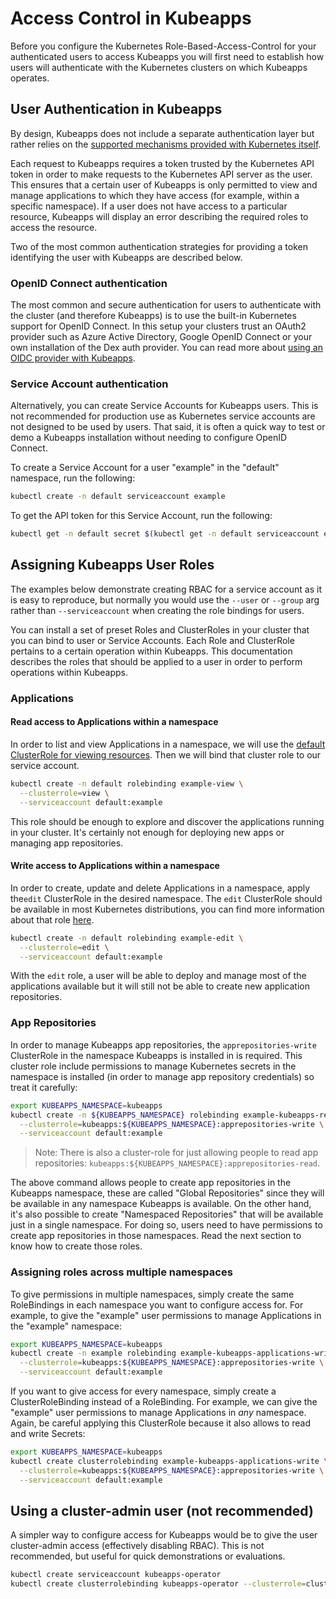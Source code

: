 # Access Control in Kubeapps

Before you configure the Kubernetes Role-Based-Access-Control for your authenticated users to access Kubeapps you will first need to establish how users will authenticate with the Kubernetes clusters on which Kubeapps operates.

## User Authentication in Kubeapps

By design, Kubeapps does not include a separate authentication layer but rather relies on the [supported mechanisms provided with Kubernetes itself](https://kubernetes.io/docs/reference/access-authn-authz/authentication/).

Each request to Kubeapps requires a token trusted by the Kubernetes API token in order to make
requests to the Kubernetes API server as the user. This ensures that a certain
user of Kubeapps is only permitted to view and manage applications to which they
have access (for example, within a specific namespace). If a user does not
have access to a particular resource, Kubeapps will display an error describing
the required roles to access the resource.

Two of the most common authentication strategies for providing a token identifying the user with Kubeapps are described below.

### OpenID Connect authentication

The most common and secure authentication for users to authenticate with the cluster (and therefore Kubeapps) is to use the built-in Kubernetes support for OpenID Connect. In this setup your clusters trust an OAuth2 provider such as Azure Active Directory, Google OpenID Connect or your own installation of the Dex auth provider. You can read more about [using an OIDC provider with Kubeapps](./using-an-OIDC-provider.md).

### Service Account authentication

Alternatively, you can create Service Accounts for
Kubeapps users. This is not recommended for production use as Kubernetes service accounts are not designed to be used by users. That said, it is often a quick way to test or demo a Kubeapps installation without needing to configure OpenID Connect.

To create a Service Account for a user "example" in the "default" namespace, run the following:

```bash
kubectl create -n default serviceaccount example
```

To get the API token for this Service Account, run the following:

```bash
kubectl get -n default secret $(kubectl get -n default serviceaccount example -o jsonpath='{.secrets[].name}') -o go-template='{{.data.token | base64decode}}' && echo
```

## Assigning Kubeapps User Roles

The examples below demonstrate creating RBAC for a service account as it is easy to reproduce, but normally you would use the `--user` or `--group` arg rather than `--serviceaccount` when creating the role bindings for users.

You can install a set of preset Roles and ClusterRoles in your cluster
that you can bind to user or Service Accounts. Each Role and ClusterRole
pertains to a certain operation within Kubeapps. This documentation describes
the roles that should be applied to a user in order to perform operations within
Kubeapps.

### Applications

#### Read access to Applications within a namespace

In order to list and view Applications in a namespace, we will use the [default ClusterRole for viewing resources](https://kubernetes.io/docs/reference/access-authn-authz/rbac/#user-facing-roles). Then we will bind that cluster role to our service account.

```bash
kubectl create -n default rolebinding example-view \
  --clusterrole=view \
  --serviceaccount default:example
```

This role should be enough to explore and discover the applications running in your cluster. It's certainly not enough for deploying new apps or managing app repositories.

#### Write access to Applications within a namespace

In order to create, update and delete Applications in a namespace, apply the`edit` ClusterRole in the desired namespace. The `edit` ClusterRole should be available in most Kubernetes distributions, you can find more information about that role [here](https://kubernetes.io/docs/reference/access-authn-authz/rbac/#user-facing-roles).

```bash
kubectl create -n default rolebinding example-edit \
  --clusterrole=edit \
  --serviceaccount default:example
```

With the `edit` role, a user will be able to deploy and manage most of the applications available but it will still not be able to create new application repositories.

### App Repositories

In order to manage Kubeapps app repositories, the `apprepositories-write` ClusterRole in the namespace Kubeapps is installed in is required. This cluster role include permissions to manage Kubernetes secrets in the namespace is installed (in order to manage app repository credentials) so treat it carefully:

```bash
export KUBEAPPS_NAMESPACE=kubeapps
kubectl create -n ${KUBEAPPS_NAMESPACE} rolebinding example-kubeapps-repositories-write \
  --clusterrole=kubeapps:${KUBEAPPS_NAMESPACE}:apprepositories-write \
  --serviceaccount default:example
```

> Note: There is also a cluster-role for just allowing people to read app repositories: `kubeapps:${KUBEAPPS_NAMESPACE}:apprepositories-read`.

The above command allows people to create app repositories in the Kubeapps namespace, these are called "Global Repositories" since they will be available in any namespace Kubeapps is available. On the other hand, it's also possible to create "Namespaced Repositories" that will be available just in a single namespace. For doing so, users need to have permissions to create app repositories in those namespaces. Read the next section to know how to create those roles.

### Assigning roles across multiple namespaces

To give permissions in multiple namespaces, simply create the same RoleBindings in each namespace you want to configure access for. For example, to give the "example" user permissions to manage Applications in the "example" namespace:

```bash
export KUBEAPPS_NAMESPACE=kubeapps
kubectl create -n example rolebinding example-kubeapps-applications-write \
  --clusterrole=kubeapps:${KUBEAPPS_NAMESPACE}:apprepositories-write \
  --serviceaccount default:example
```

If you want to give access for every namespace, simply create a ClusterRoleBinding instead of a RoleBinding. For example, we can give the "example" user permissions to manage Applications in _any_ namespace. Again, be careful applying this ClusterRole because it also allows to read and write Secrets:

```bash
export KUBEAPPS_NAMESPACE=kubeapps
kubectl create clusterrolebinding example-kubeapps-applications-write \
  --clusterrole=kubeapps:${KUBEAPPS_NAMESPACE}:apprepositories-write \
  --serviceaccount default:example
```

## Using a cluster-admin user (not recommended)

A simpler way to configure access for Kubeapps would be to give the user cluster-admin access (effectively disabling RBAC). This is not recommended, but
useful for quick demonstrations or evaluations.

```bash
kubectl create serviceaccount kubeapps-operator
kubectl create clusterrolebinding kubeapps-operator --clusterrole=cluster-admin --serviceaccount=default:kubeapps-operator
```
